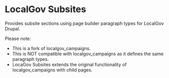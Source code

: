 # LocalGov Subsites

Provides subsite sections using page builder paragraph types for LocalGov Drupal.

Please note: 
 - This is a fork of localgov_campaigns. 
 - This is NOT compatible with localgov_campaigns as it defines the same paragraph types. 
 - LocaGov Subsites extends the original functionality of localgov_campaigns with child pages.
 
